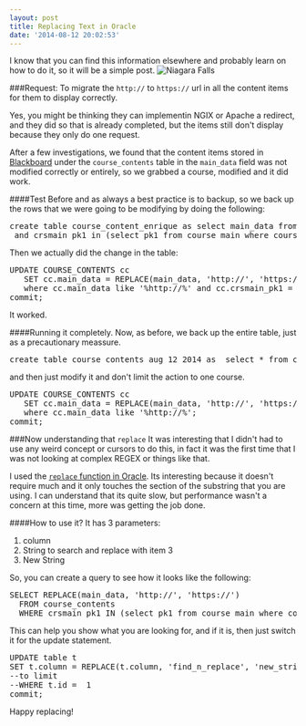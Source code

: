 ```yaml
---
layout: post
title: Replacing Text in Oracle
date: '2014-08-12 20:02:53'
---
```


I know that you can find this information elsewhere and probably learn on how to do it, so it will be a simple post.
![Niagara Falls](/content/images/2014/Aug/9524894788_9e7deb4c1e_z.jpg)

###Request:
To migrate the `http://` to `https://` url in all the content items for them to display correctly.

Yes, you might be thinking they can implementin NGIX or Apache a redirect, and they did so that is already completed, but the items still don't display because they only do one request.

After a few investigations, we found that the content items stored in [Blackboard](http://blackboard.com) under the `course_contents` table in the `main_data` field was not modified correctly or entirely, so we grabbed a course, modified and it did work.

####Test
Before and as always a best practice is to backup, so we back up the rows that we were going to be modifying by doing the following:

<pre class='language-sql'>create table course_content_enrique as select main_data from course_contents where main_data like '%http://%'
 and crsmain_pk1 in (select pk1 from course_main where course_id = 'enrique_course'); 
</pre>

Then we actually did the change in the table:
<pre class='language-sql'>UPDATE COURSE_CONTENTS cc
   SET cc.main_data = REPLACE(main_data, 'http://', 'https://)
   where cc.main_data like '%http://%' and cc.crsmain_pk1 = 1111;
commit;
</pre>

It worked.

####Running it completely.
Now, as before, we back up the entire table, just as a precautionary meassure.
<pre class='language-sql'>create table course_contents_aug_12_2014 as  select * from course_contents where main_data like '%http://%';
</pre>

and then just modify it and don't limit the action to one course.
<pre class='language-sql'>UPDATE COURSE_CONTENTS cc
   SET cc.main_data = REPLACE(main_data, 'http://', 'https://)
   where cc.main_data like '%http://%';
commit;
</pre>

###Now understanding that `replace`
It was interesting that I didn't had to use any weird concept or cursors to do this, in fact it was the first time that I was not looking at complex REGEX or things like that.

I used the [`replace` function in Oracle](http://docs.oracle.com/cd/B19306_01/server.102/b14200/functions134.htm). Its interesting because it doesn't require much and it only touches the section of the substring that you are using. I can understand that its quite slow, but performance wasn't a concern at this time, more was getting the job done.

####How to use it?
It has 3 parameters:

1. column
2. String to search and replace with item 3
3. New String

So, you can create a query to see how it looks like the following:
<pre class='language-sql'>SELECT REPLACE(main_data, 'http://', 'https://')
  FROM course_contents
  WHERE crsmain_pk1 IN (select pk1 from course_main where course_id = 'enrique_course');
</pre>
This can help you show what you are looking for, and if it is, then just switch it for the update statement.
<pre class='language-sql'>UPDATE table t
SET t.column = REPLACE(t.column, 'find_n_replace', 'new_string')
--to limit
--WHERE t.id =  1
commit;
</pre>

Happy replacing!